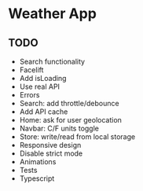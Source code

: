 # Weather App

## TODO
* Search functionality
* Facelift
* Add isLoading
* Use real API
* Errors
* Search: add throttle/debounce
* Add API cache
* Home: ask for user geolocation
* Navbar: C/F units toggle
* Store: write/read from local storage
* Responsive design
* Disable strict mode
* Animations
* Tests
* Typescript
